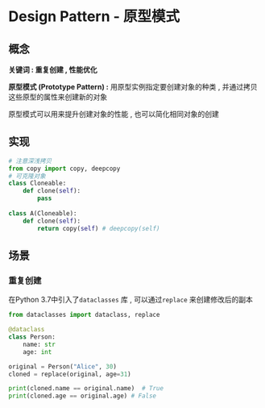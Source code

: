 # Design Pattern - 原型模式

## 概念

**关键词 : 重复创建 , 性能优化**

**原型模式 (Prototype Pattern) :** 用原型实例指定要创建对象的种类 , 并通过拷贝这些原型的属性来创建新的对象

原型模式可以用来提升创建对象的性能 , 也可以简化相同对象的创建

## 实现

```python
# 注意深浅拷贝
from copy import copy, deepcopy
# 可克隆对象
class Cloneable:
    def clone(self):
        pass
      
class A(Cloneable):
    def clone(self):
        return copy(self) # deepcopy(self)
```

## 场景

### 重复创建

在Python 3.7中引入了`dataclasses` 库 , 可以通过`replace` 来创建修改后的副本

```python
from dataclasses import dataclass, replace

@dataclass
class Person:
    name: str
    age: int

original = Person("Alice", 30)
cloned = replace(original, age=31)

print(cloned.name == original.name)  # True
print(cloned.age == original.age) # False
```
